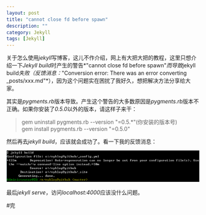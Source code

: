 ```yaml
---
layout: post
title: "cannot close fd before spawn"
description: ""
category: Jekyll
tags: [Jekyll]
---
```


关于怎么使用*jekyll*写博客，这儿不作介绍，网上有大把大把的教程，这里只想介绍一下*Jekyll build*时产生的警告*"cannot close fd before spawn"*而导致*jekyll build*失败（反馈消息：*"Conversion error: There was an error converting _posts/xxx.md"*），因为这个问题实在困扰了我好久，想把解决方法分享给大家。  

其实是*pygments.rb*版本导致。产生这个警告的大多数原因是*pygments.rb*版本不正确。如果你安装了*0.5.0*以外的版本，请这样子来干：  

>gem uninstall pygments.rb --version "=0.5.*"(你安装的版本号)  
>gem install pygments.rb --version "=0.5.0"  

然后再去*jekyll build*，应该就会成功了。看一下我的反馈消息：  

![Jekyll-build](/images/Jekyll-build.png)  

最后*jekyll serve*，访问*localhost:4000*应该没什么问题。

#完